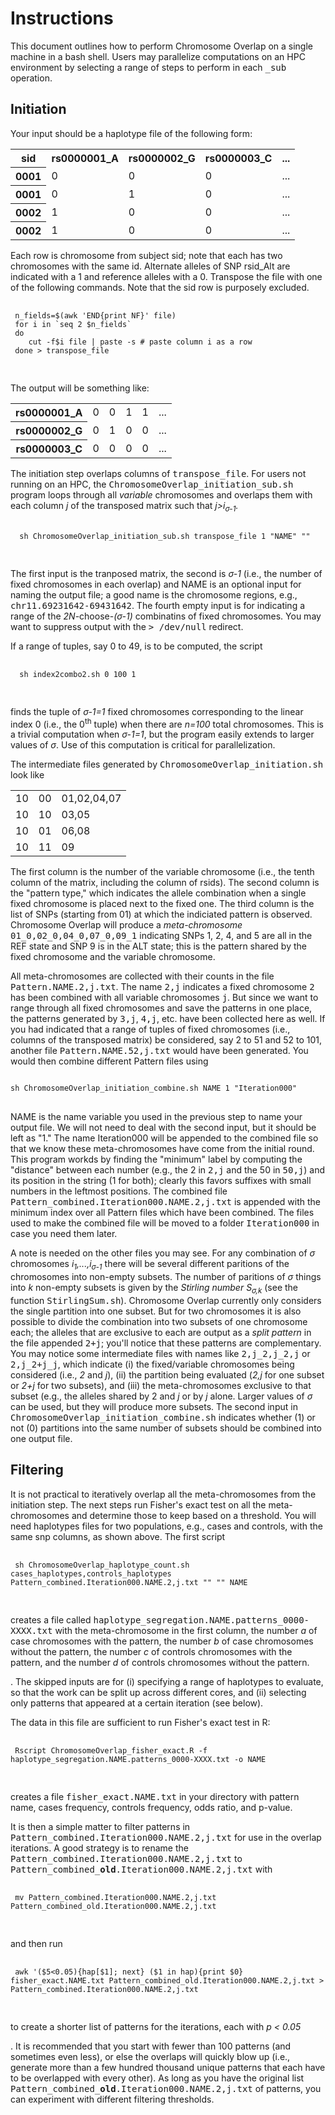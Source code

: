 <h1>Instructions</h1>

This document outlines how to perform Chromosome Overlap on a single machine in a bash shell.  Users may parallelize computations on an HPC environment by selecting a range of steps to perform in each <kbd>_sub</kbd> operation.

<h2>Initiation</h2>

<p>Your input should be a haplotype file of the following form:</p>

<table>
  <tr>
    <th>sid</th>
    <th>rs0000001_A</th>
    <th>rs0000002_G</th>
    <th>rs0000003_C</th>
    <th>...</th>
  </tr>
  <tr>
    <th>0001</th>
    <td>0</td>
    <td>0</td>
    <td>0</td>
    <td>...</td>
  </tr>
  <tr>
    <th>0001</th>
    <td>0</td>
    <td>1</td>
    <td>0</td>
    <td>...</td>
  </tr>
  <tr>
    <th>0002</th>
    <td>1</td>
    <td>0</td>
    <td>0</td>
    <td>...</td>
  </tr>
  <tr>
    <th>0002</th>
    <td>1</td>
    <td>0</td>
    <td>0</td>
    <td>...</td>
  </tr>
 </table>
 
 <p>Each row is chromosome from subject sid; note that each has two chromosomes with the same id.  Alternate alleles of SNP </kbd>rsid_Alt</kbd> are indicated with a 1 and reference alleles with a 0.  Transpose the file with one of the following commands.  Note that the sid row is purposely excluded.</p>
 
 <pre>
 <code>
 n_fields=$(awk 'END{print NF}' file)
 for i in `seq 2 $n_fields`
 do
    cut -f$i file | paste -s # paste column i as a row
 done > transpose_file
 </code>
 </pre>
 
 The output will be something like:
 
 <table>
  <tr>
    <th>rs0000001_A</th>
    <td>0</td>
    <td>0</td>
    <td>1</td>
    <td>1</td>
    <td>...</td>
  </tr>
  <tr>
    <th>rs0000002_G</th>
    <td>0</td>
    <td>1</td>
    <td>0</td>
    <td>0</td>
    <td>...</td>
  </tr>
  <tr>
    <th>rs0000003_C</th>
    <td>0</td>
    <td>0</td>
    <td>0</td>
    <td>0</td>
    <td>...</td>
  </tr>
 </table>
 
 <p>The initiation step overlaps columns of <kbd>transpose_file</kbd>.  For users not running on an HPC, the <kbd>ChromosomeOverlap_initiation_sub.sh</kbd> program loops through all <i>variable</i> chromosomes and overlaps them with each column <var>j</var> of the transposed matrix such that <var>j>i<sub>&sigma;-1</sub>.</p>
  
  <pre>
  <code>
  sh ChromosomeOverlap_initiation_sub.sh transpose_file 1 "NAME" ""
  </code>
  </pre>
  
  <p>The first input is the tranposed matrix, the second is <var>&sigma;-1</var> (i.e., the number of fixed chromosomes in each overlap) and NAME is an optional input for naming the output file; a good name is the chromosome regions, e.g., <kbd>chr11.69231642-69431642</kbd>.  The fourth empty input is for indicating a range of the <var>2N</var>-choose-<var>(&sigma;-1)</var> combinatins of fixed chromosomes. You may want to suppress output with the <kbd>> /dev/null</kbd> redirect.</p>
  
  <p>If a range of tuples, say 0 to 49, is to be computed, the script</p> 
  
  <pre>
  <code>
  sh index2combo2.sh 0 100 1
  </code>
  </pre> 
  
  finds the tuple of <var>&sigma;-1=1</var> fixed chromosomes corresponding to the linear index 0 (i.e., the 0<sup>th</sup> tuple) when there are <var>n=100</var> total chromosomes.  This is a trivial computation when <var>&sigma;-1=1</var>, but the program easily extends to larger values of <var>&sigma;</var>.  Use of this computation is critical for parallelization.</p>
  
  <p>The intermediate files generated by <kbd>ChromosomeOverlap_initiation.sh</kbd> look like </p>
  
  <table>
    <tr>
      <td>10</td>
      <td>00</td>
      <td>01,02,04,07</td>
    </tr>
    <tr>
      <td>10</td>
      <td>10</td>
      <td>03,05</td>
    </tr>
    <tr>
      <td>10</td>
      <td>01</td>
      <td>06,08</td>
    </tr>
    <tr>
      <td>10</td>
      <td>11</td>
      <td>09</td>
    </tr>
   </table>
    
<p>The first column is the number of the variable chromosome (i.e., the tenth column of the matrix, including the column of rsids).  The second column is the "pattern type," which indicates the allele combination when a single fixed chromosome is placed next to the fixed one.  The third column is the list of SNPs (starting from 01) at which the indiciated pattern is observed.  Chromosome Overlap will produce a <i>meta-chromosome</i> <kbd>01_0,02_0,04_0,07_0,09_1</kbd> indicating SNPs 1, 2, 4, and 5 are all in the REF state and SNP 9 is in the ALT state; this is the pattern shared by the fixed chromosome and the variable chromosome.</p>

<p>All meta-chromosomes are collected with their counts in the file <kbd>Pattern.NAME.2,j.txt</kbd>. The name <kbd>2,j</kbd> indicates a fixed chromosome <kbd>2</kbd> has been combined with all variable chromosomes <kbd>j</kbd>.  But since we want to range through all fixed chromosomes and save the patterns in one place, the patterns generated by <kbd>3,j</kbd>, <kbd>4,j</kbd>, etc. have been collected here as well.  If you had indicated that a range of tuples of fixed chromosomes (i.e., columns of the transposed matrix) be considered, say 2 to 51 and 52 to 101, another file <kbd>Pattern.NAME.52,j.txt</kbd> would have been generated.  You would then combine different Pattern files using</p>

<pre>
<code>
sh ChromosomeOverlap_initiation_combine.sh NAME 1 "Iteration000"
</code>
</pre>

<p>NAME is the name variable you used in the previous step to name your output file.  We will not need to deal with the second input, but it should be left as "1."  The name Iteration000 will be appended to the combined file so that we know these meta-chromosomes have come from the initial round.  This program workds by finding the "minimum" label by computing the "distance" between each number (e.g., the 2 in <kbd>2,j</kbd> and the 50 in <kbd>50,j</kbd>) and its position in the string (1 for both); clearly this favors suffixes with small numbers in the leftmost positions.  The combined file <kbd>Pattern_combined.Iteration000.NAME.2,j.txt</kbd> is appended with the minimum index over all Pattern files which have been combined.  The files used to make the combined file will be moved to a folder <kbd>Iteration000</kbd> in case you need them later.</p>

<p>A note is needed on the other files you may see.  For any combination of <var>&sigma;</var> chromosomes <var>i<sub>1</sub>,...,i<sub>&sigma;-1</sub></var> there will be several different paritions of the chromosomes into non-empty subsets.  The number of paritions of <var>&sigma;</var> things into <var>k</var> non-empty subsets is given by the <i>Stirling number</i> <var>S<sub>&sigma;,k</sub></var> (see the function <kbd>StirlingSum.sh</kbd>).  Chromosome Overlap currently only considers the single partition into one subset.  But for two chromosomes it is also possible to divide the combination into two subsets of one chromosome each; the alleles that are exclusive to each are output as a <i>split pattern</i> in the file appended <kbd>2+j</kbd>; you'll notice that these patterns are complementary.  You may notice some intermediate files with names like <kbd>2,j_2,j_2,j</kbd> or <kbd>2,j_2+j_j</kbd>, which indicate (i) the fixed/variable chromosomes being considered (i.e., <var>2</var> and <var>j</var>), (ii) the partition being evaluated (<var>2,j</var> for one subset or <var>2+j</var> for two subsets), and (iii) the meta-chromosomes exclusive to that subset (e.g., the alleles shared by 2 and <var>j</var> or by <var>j</var> alone.  Larger values of <var>&sigma;</var> can be used, but they will produce more subsets. The second input in <kbd>ChromosomeOverlap_initiation_combine.sh</kbd> indicates whether (1) or not (0) partitions into the same number of subsets should be combined into one output file.</p>  
 
 <h2>Filtering</h2>
 
 <p>It is not practical to iteratively overlap all the meta-chromosomes from the initiation step.  The next steps run Fisher's exact test on all the meta-chromosomes and determine those to keep based on a threshold.  You will need haplotypes files for two populations, e.g., cases and controls, with the same snp columns, as shown above.  The first script</p>
 
 <pre>
 <code>
 sh ChromosomeOverlap_haplotype_count.sh cases_haplotypes,controls_haplotypes Pattern_combined.Iteration000.NAME.2,j.txt "" "" NAME
 </code>
 </pre>
 
 <p>creates a file called <kbd>haplotype_segregation.NAME.patterns_0000-XXXX.txt</kbd> with the meta-chromosome in the first column, the number <var>a</var> of case chromosomes with the pattern, the number <var>b</var> of case chromosomes without the pattern, the number <var>c</var> of controls chromosomes with the pattern, and the number <var>d</var> of controls chromosomes without the pattern.</p>. The skipped inputs are for (i) specifying a range of haplotypes to evaluate, so that the work can be split up across different cores, and (ii) selecting only patterns that appeared at a certain iteration (see below).
 
 <p>The data in this file are sufficient to run Fisher's exact test in R:</p>
 
 <pre>
 <code>
 Rscript ChromosomeOverlap_fisher_exact.R -f haplotype_segregation.NAME.patterns_0000-XXXX.txt -o NAME
 </code>
 </pre>
 
 <p>creates a file <kbd>fisher_exact.NAME.txt</kbd> in your directory with pattern name, cases frequency, controls frequency, odds ratio, and p-value.</p>
 
 <p>It is then a simple matter to filter patterns in <kbd>Pattern_combined.Iteration000.NAME.2,j.txt</kbd> for use in the overlap iterations.  A good strategy is to rename the <kbd>Pattern_combined.Iteration000.NAME.2,j.txt</kbd> to <kbd>Pattern_combined_<b>old</b>.Iteration000.NAME.2,j.txt</kbd> with</p>
 
 <pre>
 <code>
 mv Pattern_combined.Iteration000.NAME.2,j.txt Pattern_combined_old.Iteration000.NAME.2,j.txt
 </code>
 </pre>
 
 and then run</p>
 
 <pre>
 <code>
 awk '($5<0.05){hap[$1]; next} ($1 in hap){print $0} fisher_exact.NAME.txt Pattern_combined_old.Iteration000.NAME.2,j.txt > Pattern_combined.Iteration000.NAME.2,j.txt
 </code>
 </pre>
 
 to create a shorter list of patterns for the iterations, each with <var>p < 0.05</p>.  It is recommended that you start with fewer than 100 patterns (and sometimes even less), or else the overlaps will quickly blow up (i.e., generate more than a few hundred thousand unique patterns that each have to be overlapped with every other).  As long as you have the original list <kbd>Pattern_combined_<b>old</b>.Iteration000.NAME.2,j.txt</kbd> of patterns, you can experiment with different filtering thresholds.
